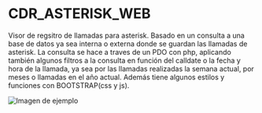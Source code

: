 # CDR_ASTERISK_WEB
Visor de regsitro de llamadas para asterisk. Basado en un consulta a una base de datos ya sea interna o externa donde se guardan las llamadas de asterisk.
La consulta se hace a traves de un PDO con php, aplicando también algunos filtros a la consulta en función del calldate o la fecha y hora de la llamada, ya sea por las llamadas realizadas la semana actual, por meses o llamadas en el año actual. Además tiene algunos estilos y funciones con BOOTSTRAP(css y js).

![Imagen de ejemplo](https://ejemplo.com/imagen.jpg)
